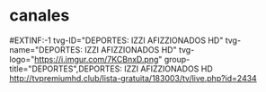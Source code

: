# canales
#EXTINF:-1 tvg-ID="DEPORTES: IZZI AFIZZIONADOS HD" tvg-name="DEPORTES: IZZI AFIZZIONADOS HD" tvg-logo="https://i.imgur.com/7KCBnxD.png" group-title="DEPORTES",DEPORTES: IZZI AFIZZIONADOS HD
http://tvpremiumhd.club/lista-gratuita/183003/tv/live.php?id=2434
